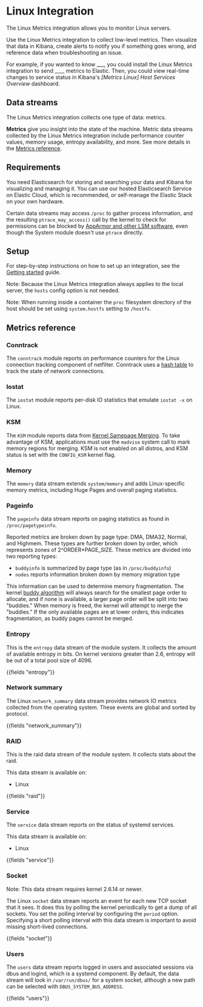 # Linux Integration

The Linux Metrics integration allows you to monitor Linux servers.

Use the Linux Metrics integration to collect low-level metrics.
Then visualize that data in Kibana, create alerts to notify you if something goes wrong, and reference data when troubleshooting an issue.

For example, if you wanted to know ___, you could install the Linux Metrics integration to send ____ metrics to Elastic.
Then, you could view real-time changes to service status in Kibana's _[Metrics Linux] Host Services Overview_ dashboard.

## Data streams

The Linux Metrics integration collects one type of data: metrics.

**Metrics** give you insight into the state of the machine.
Metric data streams collected by the Linux Metrics integration include 
performance counter values, memory usage, entropy availability, and more.
See more details in the [Metrics reference](#metrics-reference).

## Requirements

You need Elasticsearch for storing and searching your data and Kibana for visualizing and managing it.
You can use our hosted Elasticsearch Service on Elastic Cloud, which is recommended, or self-manage the Elastic Stack on your own hardware.

Certain data streams may access `/proc` to gather process information, and the resulting `ptrace_may_access()`
call by the kernel to check for permissions can be blocked by [AppArmor and other LSM software](https://gitlab.com/apparmor/apparmor/wikis/TechnicalDoc_Proc_and_ptrace),
even though the System module doesn't use `ptrace` directly.

## Setup

For step-by-step instructions on how to set up an integration,
see the [Getting started](https://www.elastic.co/guide/en/welcome-to-elastic/current/getting-started-observability.html) guide.

Note: Because the Linux Metrics integration always applies to the local server, the `hosts` config option is not needed.

Note: When running inside a container the `proc` filesystem directory of the host
should be set using `system.hostfs` setting to `/hostfs`. 

## Metrics reference

### Conntrack

The `conntrack` module reports on performance counters for the Linux connection tracking component of netfilter. 
Conntrack uses a [hash table](http://people.netfilter.org/pablo/docs/login.pdf) to track the state of network connections.

### Iostat

The `iostat` module reports per-disk IO statistics that emulate `iostat -x` on Linux.

### KSM

The `KSM` module reports data from [Kernel Samepage Merging](https://www.kernel.org/doc/html/latest/admin-guide/mm/ksm.html). 
To take advantage of KSM, applications must use the `madvise` system call to mark memory regions for merging. KSM is not enabled on all distros, and KSM status is set with the `CONFIG_KSM` kernel flag.

### Memory

The `memory` data stream extends `system/memory` and adds Linux-specific memory metrics, including Huge Pages and overall paging statistics.

### Pageinfo

The `pageinfo` data stream reports on paging statistics as found in `/proc/pagetypeinfo`.

Reported metrics are broken down by page type: DMA, DMA32, Normal, and Highmem. These types are further broken down by order, which represents zones of 2^ORDER*PAGE_SIZE.
These metrics are divided into two reporting types:
* `buddyinfo` is summarized by page type (as in `/proc/buddyinfo`)
* `nodes` reports information broken down by memory migration type

This information can be used to determine memory fragmentation. 
The kernel [buddy algorithm](https://www.kernel.org/doc/gorman/html/understand/understand009.html) will always search for the smallest page order to allocate, and if none is available, a larger page order will be split into two "buddies." When memory is freed, the kernel will attempt to merge the "buddies." If the only available pages are at lower orders, this indicates fragmentation, as buddy pages cannot be merged.

### Entropy

This is the `entropy` data stream of the module system. 
It collects the amount of available entropy in bits. On kernel versions greater than 2.6, 
entropy will be out of a total pool size of 4096.

{{fields "entropy"}}

### Network summary

The Linux `network_summary` data stream provides network IO metrics collected from the
operating system. These events are global and sorted by protocol.

{{fields "network_summary"}}

### RAID

This is the raid data stream of the module system. It collects stats about the raid.

This data stream is available on:

- Linux

{{fields "raid"}}

### Service

The `service` data stream reports on the status of systemd services.

This data stream is available on:

- Linux

{{fields "service"}}

### Socket

Note: This data stream requires kernel 2.6.14 or newer.

The Linux `socket` data stream reports an event for each new TCP socket that it
sees. It does this by polling the kernel periodically to get a dump of all
sockets. You set the polling interval by configuring the `period` option.
Specifying a short polling interval with this data stream is important to avoid
missing short-lived connections.

{{fields "socket"}}

### Users

The `users` data stream reports logged in users and associated sessions via dbus and logind, which is a systemd component. By default, the data stream will look in `/var/run/dbus/` for a system socket, although a new path can be selected with `DBUS_SYSTEM_BUS_ADDRESS`.

{{fields "users"}}
